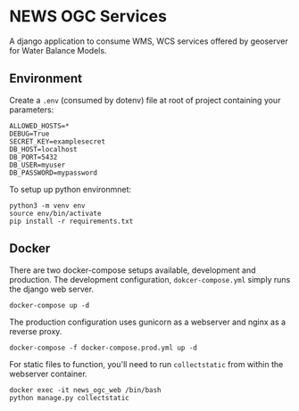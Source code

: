 # NEWS OGC Services
A django application to consume WMS, WCS services offered by geoserver for Water Balance Models. 

## Environment 

Create a `.env` (consumed by dotenv) file at root of project containing your parameters: 

```
ALLOWED_HOSTS=*
DEBUG=True
SECRET_KEY=examplesecret
DB_HOST=localhost
DB_PORT=5432
DB_USER=myuser
DB_PASSWORD=mypassword
```

To setup up python environmnet: 

```
python3 -m venv env
source env/bin/activate
pip install -r requirements.txt
```

## Docker
There are two docker-compose setups available, development and production. The development configuration, `dokcer-compose.yml` 
simply runs the django web server. 

`docker-compose up -d`

The production configuration uses gunicorn as a webserver and nginx as a reverse proxy. 

`docker-compose -f docker-compose.prod.yml up -d`

For static files to function, you'll need to run `collectstatic` from within the webserver container.

```
docker exec -it news_ogc_web /bin/bash
python manage.py collectstatic
```